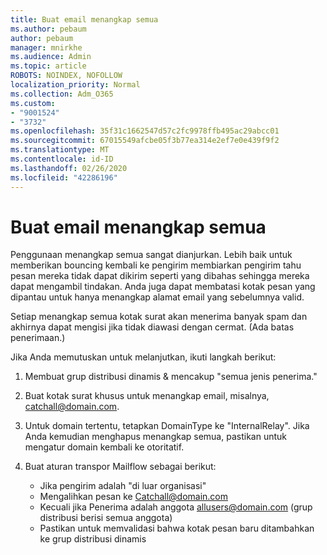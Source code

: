 ```yaml
---
title: Buat email menangkap semua
ms.author: pebaum
author: pebaum
manager: mnirkhe
ms.audience: Admin
ms.topic: article
ROBOTS: NOINDEX, NOFOLLOW
localization_priority: Normal
ms.collection: Adm_O365
ms.custom:
- "9001524"
- "3732"
ms.openlocfilehash: 35f31c1662547d57c2fc9978ffb495ac29abcc01
ms.sourcegitcommit: 67015549afcbe05f3b77ea314e2ef7e0e439f9f2
ms.translationtype: MT
ms.contentlocale: id-ID
ms.lasthandoff: 02/26/2020
ms.locfileid: "42286196"
---
```

# <a name="create-an-email-catch-all"></a>Buat email menangkap semua

Penggunaan menangkap semua sangat dianjurkan. Lebih baik untuk memberikan bouncing kembali ke pengirim membiarkan pengirim tahu pesan mereka tidak dapat dikirim seperti yang dibahas sehingga mereka dapat mengambil tindakan. Anda juga dapat membatasi kotak pesan yang dipantau untuk hanya menangkap alamat email yang sebelumnya valid. 

Setiap menangkap semua kotak surat akan menerima banyak spam dan akhirnya dapat mengisi jika tidak diawasi dengan cermat. (Ada batas penerimaan.) 

Jika Anda memutuskan untuk melanjutkan, ikuti langkah berikut:

1. Membuat grup distribusi dinamis & mencakup "semua jenis penerima."

2. Buat kotak surat khusus untuk menangkap email, misalnya, catchall@domain.com.

3. Untuk domain tertentu, tetapkan DomainType ke "InternalRelay". Jika Anda kemudian menghapus menangkap semua, pastikan untuk mengatur domain kembali ke otoritatif.

4. Buat aturan transpor Mailflow sebagai berikut:

    - Jika pengirim adalah "di luar organisasi"
    - Mengalihkan pesan ke Catchall@domain.com
    - Kecuali jika Penerima adalah anggota allusers@domain.com (grup distribusi berisi semua anggota)
    - Pastikan untuk memvalidasi bahwa kotak pesan baru ditambahkan ke grup distribusi dinamis
